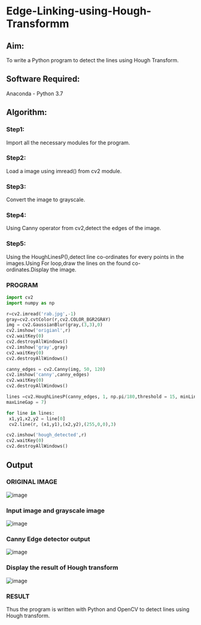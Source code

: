# Edge-Linking-using-Hough-Transformm
## Aim:
To write a Python program to detect the lines using Hough Transform.

## Software Required:
Anaconda - Python 3.7

## Algorithm:
### Step1:

Import all the necessary modules for the program.
### Step2:

Load a image using imread() from cv2 module.
### Step3:

Convert the image to grayscale.
### Step4:

Using Canny operator from cv2,detect the edges of the image.
### Step5:

Using the HoughLinesP(),detect line co-ordinates for every points in the images.Using For loop,draw the lines on the found co-ordinates.Display the image.
### PROGRAM
```python
import cv2
import numpy as np

r=cv2.imread('rab.jpg',-1)
gray=cv2.cvtColor(r,cv2.COLOR_BGR2GRAY)
img = cv2.GaussianBlur(gray,(3,3),0)
cv2.imshow('origianl',r)
cv2.waitKey(0)
cv2.destroyAllWindows()
cv2.imshow('gray',gray)
cv2.waitKey(0)
cv2.destroyAllWindows()

canny_edges = cv2.Canny(img, 50, 120)
cv2.imshow('canny',canny_edges)
cv2.waitKey(0)
cv2.destroyAllWindows()

lines =cv2.HoughLinesP(canny_edges, 1, np.pi/180,threshold = 15, minLineLength =5 ,
maxLineGap = 7)

for line in lines:
 x1,y1,x2,y2 = line[0]
 cv2.line(r, (x1,y1),(x2,y2),(255,0,0),3)

cv2.imshow('hough_detected',r)
cv2.waitKey(0)
cv2.destroyAllWindows()
```
## Output
### ORIGINAL IMAGE
![image](https://github.com/Jerushli/Edge-Linking-using-Hough-Transformm/assets/120041243/9bbc671c-bd38-4956-9595-b7b69c639082)

### Input image and grayscale image
![image](https://github.com/Jerushli/Edge-Linking-using-Hough-Transformm/assets/120041243/9924a103-199f-4161-8c8f-0b696904ab92)

### Canny Edge detector output
![image](https://github.com/Jerushli/Edge-Linking-using-Hough-Transformm/assets/120041243/f73af502-a20e-481f-9651-2c1923f55f42)

### Display the result of Hough transform
![image](https://github.com/Jerushli/Edge-Linking-using-Hough-Transformm/assets/120041243/228485cc-5d4a-4b16-96fc-d10ac2fa8a2b)

### RESULT
Thus the program is written with Python and OpenCV to detect lines using Hough transform.
